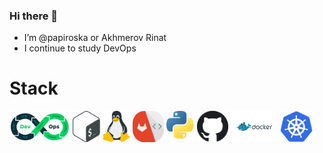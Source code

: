 ### Hi there 👋

- I’m @papiroska or Akhmerov Rinat
- I continue to study DevOps

<!--
**xPapiroskax/xPapiroskax** is a ✨ _special_ ✨ repository because its `README.md` (this file) appears on your GitHub profile.

Here are some ideas to get you started:

- 🔭 I’m currently working on ...
- 🌱 I’m currently learning ...
- 👯 I’m looking to collaborate on ...
- 🤔 I’m looking for help with ...
- 💬 Ask me about ...
- 📫 How to reach me: ...
- 😄 Pronouns: ...
- ⚡ Fun fact: ...
-->


# Stack
<img title="devops" alt="devops" height="50px" src="logo/devops-logo.png" /> <img title="bash" alt="bash" height="50px" src="logo/bash-logo.png" /> <img title="linux" alt="linux" height="50px" src="logo/linux-logo.png" /> <img title="gitlab" alt="gitlab" height="50px" src="logo/gitlab-logo.png" /> <img title="python" alt="python" height="50px" src="logo/python-logo.png" /> <img title="github" alt="github" height="50px" src="logo/github-logo.png" /> <img title="docker" alt="docker" height="50px" src="logo/Docker-logo.png" /> <img title="kubernetes" alt="kubernetes" height="50px" src="logo/Kubernetes-logo.png" />
